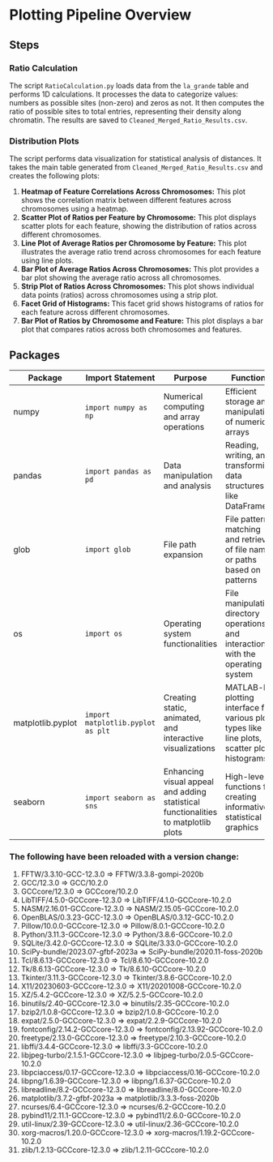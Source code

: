 # Plotting Pipeline Overview

## Steps

### Ratio Calculation 
 The script `RatioCalculation.py` loads data from the `la_grande` table and performs 1D calculations. It processes the data to categorize values: numbers as possible sites (non-zero) and zeros as not. It then computes the ratio of possible sites to total entries, representing their density along chromatin. The results are saved to `Cleaned_Merged_Ratio_Results.csv`.

### Distribution Plots 
The script performs data visualization for statistical analysis of distances. It takes the main table generated from `Cleaned_Merged_Ratio_Results.csv` and creates the following plots:

 1. **Heatmap of Feature Correlations Across Chromosomes:** This plot shows the correlation matrix between different features across chromosomes using a heatmap.
 2. **Scatter Plot of Ratios per Feature by Chromosome:** This plot displays scatter plots for each feature, showing the distribution of ratios across different chromosomes.
 3. **Line Plot of Average Ratios per Chromosome by Feature:** This plot illustrates the average ratio trend across chromosomes for each feature using line plots.
 4. **Bar Plot of Average Ratios Across Chromosomes:** This plot provides a bar plot showing the average ratio across all chromosomes.
 5. **Strip Plot of Ratios Across Chromosomes:** This plot shows individual data points (ratios) across chromosomes using a strip plot.
 6. **Facet Grid of Histograms:** This facet grid shows histograms of ratios for each feature across different chromosomes.
 7. **Bar Plot of Ratios by Chromosome and Feature:** This plot displays a bar plot that compares ratios across both chromosomes and features.

## Packages
| Package               | Import Statement               | Purpose                                                                                   | Functions                                                                                       |
|-----------------------|--------------------------------|-------------------------------------------------------------------------------------------|-------------------------------------------------------------------------------------------------|
| numpy                 | `import numpy as np`           | Numerical computing and array operations                                                   | Efficient storage and manipulation of numerical arrays                                          |
| pandas                | `import pandas as pd`          | Data manipulation and analysis                                                             | Reading, writing, and transforming data structures like DataFrames                               |
| glob                  | `import glob`                  | File path expansion                                                                        | File pattern matching and retrieval of file names or paths based on patterns                     |
| os                    | `import os`                    | Operating system functionalities                                                           | File manipulation, directory operations, and interaction with the operating system               |
| matplotlib.pyplot     | `import matplotlib.pyplot as plt` | Creating static, animated, and interactive visualizations                                | MATLAB-like plotting interface for various plot types like line plots, scatter plots, histograms |
| seaborn               | `import seaborn as sns`        | Enhancing visual appeal and adding statistical functionalities to matplotlib plots         | High-level functions for creating informative statistical graphics                               |


### The following have been reloaded with a version change:
  1) FFTW/3.3.10-GCC-12.3.0 => FFTW/3.3.8-gompi-2020b
  2) GCC/12.3.0 => GCC/10.2.0
  3) GCCcore/12.3.0 => GCCcore/10.2.0
  4) LibTIFF/4.5.0-GCCcore-12.3.0 => LibTIFF/4.1.0-GCCcore-10.2.0
  5) NASM/2.16.01-GCCcore-12.3.0 => NASM/2.15.05-GCCcore-10.2.0
  6) OpenBLAS/0.3.23-GCC-12.3.0 => OpenBLAS/0.3.12-GCC-10.2.0
  7) Pillow/10.0.0-GCCcore-12.3.0 => Pillow/8.0.1-GCCcore-10.2.0
  8) Python/3.11.3-GCCcore-12.3.0 => Python/3.8.6-GCCcore-10.2.0
  9) SQLite/3.42.0-GCCcore-12.3.0 => SQLite/3.33.0-GCCcore-10.2.0
 10) SciPy-bundle/2023.07-gfbf-2023a => SciPy-bundle/2020.11-foss-2020b
 11) Tcl/8.6.13-GCCcore-12.3.0 => Tcl/8.6.10-GCCcore-10.2.0
 12) Tk/8.6.13-GCCcore-12.3.0 => Tk/8.6.10-GCCcore-10.2.0
 13) Tkinter/3.11.3-GCCcore-12.3.0 => Tkinter/3.8.6-GCCcore-10.2.0
 14) X11/20230603-GCCcore-12.3.0 => X11/20201008-GCCcore-10.2.0
 15) XZ/5.4.2-GCCcore-12.3.0 => XZ/5.2.5-GCCcore-10.2.0
 16) binutils/2.40-GCCcore-12.3.0 => binutils/2.35-GCCcore-10.2.0
 17) bzip2/1.0.8-GCCcore-12.3.0 => bzip2/1.0.8-GCCcore-10.2.0
 18) expat/2.5.0-GCCcore-12.3.0 => expat/2.2.9-GCCcore-10.2.0
 19) fontconfig/2.14.2-GCCcore-12.3.0 => fontconfig/2.13.92-GCCcore-10.2.0
 20) freetype/2.13.0-GCCcore-12.3.0 => freetype/2.10.3-GCCcore-10.2.0
 21) libffi/3.4.4-GCCcore-12.3.0 => libffi/3.3-GCCcore-10.2.0
 22) libjpeg-turbo/2.1.5.1-GCCcore-12.3.0 => libjpeg-turbo/2.0.5-GCCcore-10.2.0
 23) libpciaccess/0.17-GCCcore-12.3.0 => libpciaccess/0.16-GCCcore-10.2.0
 24) libpng/1.6.39-GCCcore-12.3.0 => libpng/1.6.37-GCCcore-10.2.0
 25) libreadline/8.2-GCCcore-12.3.0 => libreadline/8.0-GCCcore-10.2.0
 26) matplotlib/3.7.2-gfbf-2023a => matplotlib/3.3.3-foss-2020b
 27) ncurses/6.4-GCCcore-12.3.0 => ncurses/6.2-GCCcore-10.2.0
 28) pybind11/2.11.1-GCCcore-12.3.0 => pybind11/2.6.0-GCCcore-10.2.0
 29) util-linux/2.39-GCCcore-12.3.0 => util-linux/2.36-GCCcore-10.2.0
 30) xorg-macros/1.20.0-GCCcore-12.3.0 => xorg-macros/1.19.2-GCCcore-10.2.0
 31) zlib/1.2.13-GCCcore-12.3.0 => zlib/1.2.11-GCCcore-10.2.0
